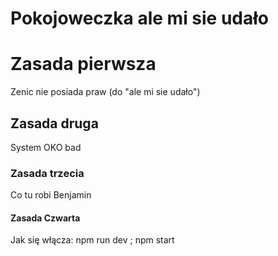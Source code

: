 # Pokojoweczka ale mi sie udało

# Zasada pierwsza

Zenic nie posiada praw (do "ale mi sie udało")

## Zasada druga

System OKO bad

### Zasada trzecia

Co tu robi Benjamin

#### Zasada Czwarta

Jak się włącza:
npm run dev ; npm start